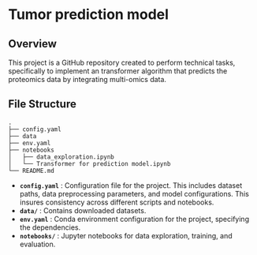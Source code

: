 # Tumor prediction model

## Overview

This project is a GitHub repository created to perform technical tasks, specifically to implement an transformer algorithm that predicts the proteomics data by integrating multi-omics data.

## File Structure
```
.
├── config.yaml
├── data
├── env.yaml
├── notebooks
│   ├── data_exploration.ipynb
│   └── Transformer for prediction model.ipynb
└── README.md
```
- **`config.yaml`** : Configuration file for the project. This includes dataset paths, data preprocessing parameters, and model configurations. This insures consistency across different scripts and notebooks.
- **`data/`** : Contains downloaded datasets.
- **`env.yaml`** : Conda environment configuration for the project, specifying the dependencies.
- **`notebooks/`** : Jupyter notebooks for data exploration, training, and evaluation.
